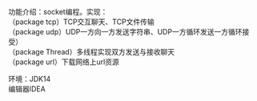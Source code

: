 功能介绍：socket编程。实现：  
（package tcp）TCP交互聊天、TCP文件传输  
（package udp）UDP一方向一方发送字符串、UDP一方循环发送一方循环接受）  
（package Thread）多线程实现双方发送与接收聊天  
（package url）下载网络上url资源  

环境：JDK14  
编辑器IDEA  
